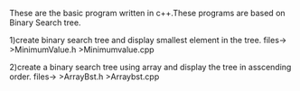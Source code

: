 These are the basic program written in c++.These programs are based on Binary 
Search tree.

1)create binary search tree and display smallest element in the tree.
   files->
	>MinimumValue.h
	>Minimumvalue.cpp

2)create a binary search tree using array and display the tree in asscending 
  order.
   files->
	>ArrayBst.h
	>Arraybst.cpp
